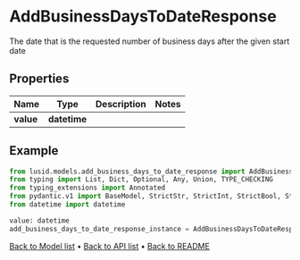 # AddBusinessDaysToDateResponse

The date that is the requested number of business days after the given start date
## Properties
Name | Type | Description | Notes
------------ | ------------- | ------------- | -------------
**value** | **datetime** |  | 
## Example

```python
from lusid.models.add_business_days_to_date_response import AddBusinessDaysToDateResponse
from typing import List, Dict, Optional, Any, Union, TYPE_CHECKING
from typing_extensions import Annotated
from pydantic.v1 import BaseModel, StrictStr, StrictInt, StrictBool, StrictFloat, StrictBytes, Field, validator, ValidationError, conlist, constr
from datetime import datetime

value: datetime
add_business_days_to_date_response_instance = AddBusinessDaysToDateResponse(value=value)

```

[Back to Model list](../README.md#documentation-for-models) &#8226; [Back to API list](../README.md#documentation-for-api-endpoints) &#8226; [Back to README](../README.md)

